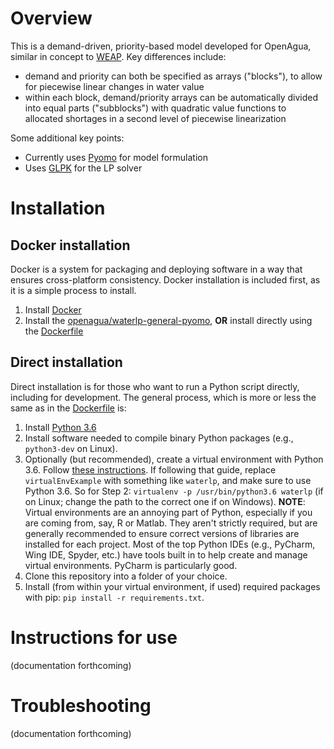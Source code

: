 # Overview

This is a demand-driven, priority-based model developed for OpenAgua, similar in concept to [WEAP](http://weap21.org/). Key differences include:
* demand and priority can both be specified as arrays ("blocks"), to allow for piecewise linear changes in water value
* within each block, demand/priority arrays can be automatically divided into equal parts ("subblocks") with quadratic value functions to allocated shortages in a second level of piecewise linearization

Some additional key points:
* Currently uses [Pyomo](http://www.pyomo.org/) for model formulation
* Uses [GLPK](https://www.gnu.org/software/glpk/) for the LP solver

# Installation

## Docker installation

Docker is a system for packaging and deploying software in a way that ensures cross-platform consistency. Docker installation is included first, as it is a simple process to install.

1. Install [Docker](https://www.docker.com/get-started)
1. Install the [openagua/waterlp-general-pyomo](https://hub.docker.com/r/openagua/waterlp-general-pyomo/), **OR** install directly using the [Dockerfile](waterlp-general/Dockerfile)

## Direct installation
Direct installation is for those who want to run a Python script directly, including for development. The general process, which is more or less the same as in the [Dockerfile](waterlp-general/Dockerfile) is:

1. Install [Python 3.6](https://www.python.org/downloads/release/python-366/)
1. Install software needed to compile binary Python packages (e.g., `python3-dev` on Linux).
1. Optionally (but recommended), create a virtual environment with Python 3.6. Follow [these instructions](https://medium.com/@peterchang_82818/python-beginner-must-know-virtualenv-tutorial-example-5e3f82cfbd8b). If following that guide, replace `virtualEnvExample` with something like `waterlp`, and make sure to use Python 3.6. So for Step 2: `virtualenv -p /usr/bin/python3.6 waterlp` (if on Linux; change the path to the correct one if on Windows). **NOTE**: Virtual environments are an annoying part of Python, especially if you are coming from, say, R or Matlab. They aren't strictly required, but are generally recommended to ensure correct versions of libraries are installed for each project. Most of the top Python IDEs (e.g., PyCharm, Wing IDE, Spyder, etc.) have tools built in to help create and manage virtual environments. PyCharm is particularly good.
1. Clone this repository into a folder of your choice.
1. Install (from within your virtual environment, if used) required packages with pip: `pip install -r requirements.txt`.

# Instructions for use
(documentation forthcoming)

# Troubleshooting
(documentation forthcoming)
